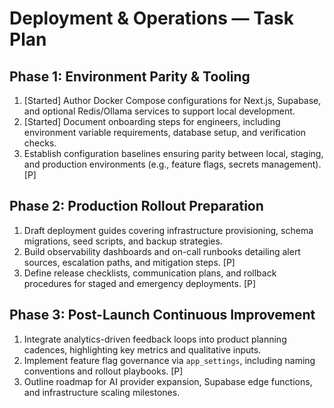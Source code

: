 # Deployment & Operations — Task Plan

## Phase 1: Environment Parity & Tooling
1. [Started] Author Docker Compose configurations for Next.js, Supabase, and optional Redis/Ollama services to support local development.
2. [Started] Document onboarding steps for engineers, including environment variable requirements, database setup, and verification checks.
3. Establish configuration baselines ensuring parity between local, staging, and production environments (e.g., feature flags, secrets management). [P]

## Phase 2: Production Rollout Preparation
1. Draft deployment guides covering infrastructure provisioning, schema migrations, seed scripts, and backup strategies.
2. Build observability dashboards and on-call runbooks detailing alert sources, escalation paths, and mitigation steps. [P]
3. Define release checklists, communication plans, and rollback procedures for staged and emergency deployments. [P]

## Phase 3: Post-Launch Continuous Improvement
1. Integrate analytics-driven feedback loops into product planning cadences, highlighting key metrics and qualitative inputs.
2. Implement feature flag governance via `app_settings`, including naming conventions and rollout playbooks. [P]
3. Outline roadmap for AI provider expansion, Supabase edge functions, and infrastructure scaling milestones.

